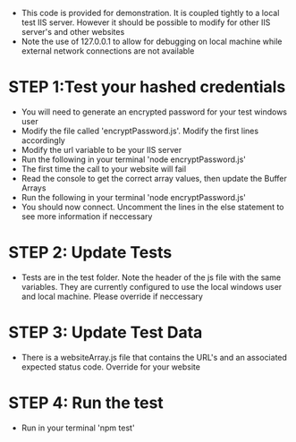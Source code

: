 * This code is provided for demonstration. It is coupled tightly to a local test IIS server. 
However it should be possible to modify for other IIS server's and other websites
* Note the use of 127.0.0.1 to allow for debugging on local machine while external network connections are not available

# STEP 1:Test your hashed credentials 
* You will need to generate an encrypted password for your test windows user
* Modify the file called 'encryptPassword.js'. Modify the first lines accordingly
* Modify the url variable to be your IIS server
* Run the following in your terminal 'node encryptPassword.js'
* The first time the call to your website will fail
* Read the console to get the correct array values, then update the Buffer Arrays
* Run the following in your terminal 'node encryptPassword.js'
* You should now connect. Uncomment the lines in the else statement to see more information if neccessary

# STEP 2: Update Tests
* Tests are in the test folder. Note the header of the js file with the same variables. They are currently configured to use the local windows user and local machine. Please override if neccessary

# STEP 3: Update Test Data
* There is a websiteArray.js file that contains the URL's and an associated expected status code. Override for your website

# STEP 4: Run the test
* Run in your terminal 'npm test'